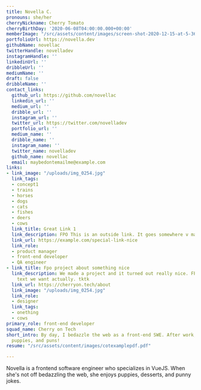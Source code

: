 ```yaml
---
title: Novella C.
pronouns: she/her
cherryNickname: Cherry Tomato
cherryBirthDay: '2020-06-08T04:00:00.000+00:00'
memberImage: "/src/assets/content/images/screen-shot-2020-12-15-at-5-36-45-pm.png"
portfolioUrl: https://novella.dev
githubName: novellac
twitterHandle: novelladev
instagramHandle: ''
linkedinUrl: ''
dribbleUrl: ''
mediumName: ''
draft: false
dribbleName: ''
contact_links:
  github_url: https://github.com/novellac
  linkedin_url: ''
  medium_url: ''
  dribble_url: ''
  instagram_url: ''
  twitter_url: https://twitter.com/novelladev
  portfolio_url: ''
  medium_name: ''
  dribble_name: ''
  instagram_name: ''
  twitter_name: novelladev
  github_name: novellac
  email: maybedontemailme@example.com
links:
- link_image: "/uploads/img_0254.jpg"
  link_tags:
  - concept1
  - trains
  - horses
  - dogs
  - cats
  - fishes
  - deers
  - cows
  link_title: Great Link 1
  link_description: FPO This is an outside link. It goes somewhere v magical.
  link_url: https://example.com/special-link-nice
  link_role:
  - product manager
  - front-end developer
  - QA engineer
- link_title: Fpo project about something nice
  link_description: We made a project and it turned out really nice. FPO This is not
    text we want actually. tktk
  link_url: https://cherryon.tech/about
  link_image: "/uploads/img_0254.jpg"
  link_role:
  - designer
  link_tags:
  - onething
  - cows
primary_role: front-end developer
squad_name: Cherry on Tech
short_intro: By day, I bedazzle the web as a front-end SWE. After work, it's picnics,
  puppies, and puns!
resume: "/src/assets/content/images/cotexamplepdf.pdf"

---
```

Novella is a frontend software engineer who specializes in VueJS. When she's not off bedazzling the web, she enjoys puppies, desserts, and punny jokes.